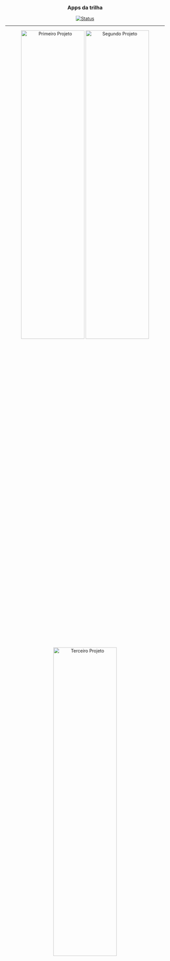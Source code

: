 
<h3 align="center">Apps da trilha</h3>

<div align="center">

[![Status](https://img.shields.io/badge/status-active-success.svg)]()

</div>

---
<p align="center">
  <img width=200px height=50% src="https://user-images.githubusercontent.com/49297012/119187371-a5191800-ba4f-11eb-9f90-9f7d4f9b8441.jpeg" alt="Primeiro Projeto">
  <img width=200px height=50% src="https://user-images.githubusercontent.com/49297012/119212280-abc68000-ba8d-11eb-8aa5-3a097d9840d8.jpeg" alt="Segundo Projeto">
  <img width=200px height=50% src="https://user-images.githubusercontent.com/49297012/120712164-afe39c00-c496-11eb-9df5-e1b40e0dfcdd.jpeg" alt="Terceiro Projeto">

</p>


## 📝 Tabela de conteúdo

- [Sobre](#about)
- [Built Using](#built_using)
- [Autores](#authors)
- [Conquistas](#acknowledgement)

## 🧐 Sobre <a name = "about"></a>

Aplicativos realizados com React Native da Trilha Ignite da Rocketseat.

### Pré Requisitos

- Node.JS
- Expo CLI
- Acesso a Internet
- VSCode

### Instalação

Clone esse repositório

```
git clone https://github.com/flubyGit/ignite-rn1.git
```

Entre em alguma das pasta do projeto

```
cd _NOME_PASTA_
```

Instale as dependências necessárias

```
sudo npm i
```

```
sudo npm start
```

## 🚀 Desenvolvimento <a name = "deployment"></a>

- Não se esqueça de utilizar a palavra 'sudo' antes dos comandos de iniciação/instalação do projeto.
- Reinicie o expo periodicamente sempre que ocorrer alguma mudança brusca no código (Funções, Hooks).
- 
## ⛏️ Ferramentas usadas <a name = "built_using"></a>

- [React Native](https://reactnative.dev/) - Mobile Framework
- [Styled-Components](https://styled-components.com/) - CSS in JS
- [React Native Gesture Handler](https://docs.swmansion.com/react-native-gesture-handler/) - Util Buttons Platform
- [React Navigation](https://reactnavigation.org/) - Control navigation app
- [React Hook Form](https://react-hook-form.com/) - Control forms app
- [Yup](https://github.com/jquense/yup) - Control validations forms app
- [Typescript](https://www.typescriptlang.org/) - Superset Javascript
- [Expo](https://expo.io/) - Development

## ✍️ Autores <a name = "authors"></a>

- [@flubyGit](https://github.com/kylelobo) - Developer Web/Mobile Jr

## 🎉 Conquistas <a name = "acknowledgement"></a>

- Conhecimento maior de AsyncStorage
- Conhecimento maior do Expo e do seu ecossistema
- Conhecimento maior de validação de formulários utilizando o Yup
- Conhecimento maior de como utilizar o React Hook Form e sua importância
- Conhecimento maior de como integrar botões com o React Native Gesture Handler e sua importância.

